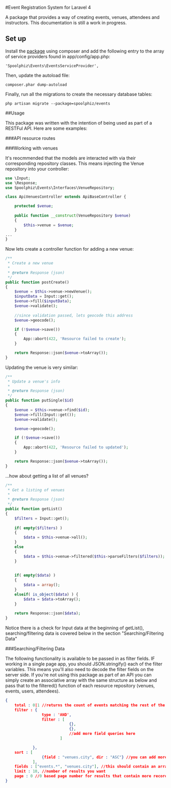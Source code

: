#Event Registration System for Laravel 4

A package that provides a way of creating events, venues, attendees and instructors. This documentation is still a work in progress. 

## Set up

Install the [package](https://packagist.org/packages/spoolphiz/events) using composer and add the following entry to the array of service providers found in app/config/app.php:

`'Spoolphiz\Events\EventsServiceProvider',`

Then, update the autoload file: 

`composer.phar dump-autoload`

Finally, run all the migrations to create the necessary database tables:

`php artisan migrate --package=spoolphiz/events`

##Usage

This package was written with the intention of being used as part of a RESTFul API. Here are some examples:

###API resource routes



###Working with venues

It's reocmmended that the models are interacted with via their corresponding repository classes. This means injecting the Venue repository into your controller:

```php
use \Input;
use \Response;
use Spoolphiz\Events\Interfaces\VenueRepository;

class ApiVenuesController extends ApiBaseController {

	protected $venue;
	
	public function __construct(VenueRepository $venue)
	{
		$this->venue = $venue;
	}
...
}
```

Now lets create a controller function for adding a new venue:

```php
/**
 * Create a new venue
 *
 * @return Response (json)
 */
public function postCreate()
{	
	$venue = $this->venue->newVenue();
	$inputData = Input::get();
	$venue->fill($inputData);
	$venue->validate();
	
	//since validation passed, lets geocode this address
	$venue->geocode();

	if (!$venue->save())
	{
		App::abort(422, 'Resource failed to create');
	}

	return Response::json($venue->toArray());
}

```

Updating the venue is very similar:

```php
/**
 * Update a venue's info
 *
 * @return Response (json)
 */
public function putSingle($id)
{	
	$venue = $this->venue->find($id);
	$venue->fill(Input::get());
	$venue->validate();

	$venue->geocode();

	if (!$venue->save())
	{
		App::abort(422, 'Resource failed to updated');
	}

	return Response::json($venue->toArray());
}
```

...how about getting a list of all venues?

```php
/**
 * Get a listing of venues
 *
 * @return Response (json)
 */
public function getList()
{		
	$filters = Input::get();
	
	if( empty($filters) )
	{
		$data = $this->venue->all();
	}
	else
	{
		$data = $this->venue->filtered($this->parseFilters($filters));
	}
	
	
	if( empty($data) )
	{
		$data = array();
	}
	elseif( is_object($data) ) {
		$data = $data->toArray();
	}
	
	return Response::json($data);
}
```

Notice there is a check for Input data at the beginning of getList(), searching/filtering data is covered below in the section "Searching/Filtering Data"


###Searching/Filtering Data

The following functionality is available to be passed in as filter fields. IF working in a single page app, you should JSON.stringify() each of the filter variables. This means you'll also need to decode the filter fields on the server side. If you're not using this package as part of an API you can simply create an associative array with the same structure as below and pass that to the filtered() function of each resource repository (venues, events, users, attendees).

```json
{
	total : 0|1 //returns the count of events matching the rest of the filter criteria
	filter : { 
				type : 'AND', 
				filter : [
							{},
							{},
							//add more field queries here
						]

			},
	sort : [
				{field : "venues.city", dir : "ASC"} //you can add more fields to sort by, format is table_name.field_name
			],
	fields : ["events.*", "venues.city"], //this should contain an array of fields to return in format of table_name.field_name or table_name.*
	limit : 10, //number of results you want
	page : 0 //0 based page number for results that contain more records than requested in the 'limit' field above
}
```


